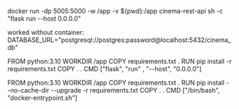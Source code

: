 
docker run -dp 5005:5000 -w /app -v ${pwd}:/app cinema-rest-api sh -c "flask run --host 0.0.0.0"

worked without container:
DATABASE_URL="postgresql://postgres:password@localhost:5432/cinema_db"

FROM python:3.10
WORKDIR /app
COPY requirements.txt .
RUN pip install -r requirements.txt
COPY . .
CMD ["flask", "run" , "--host", "0.0.0.0"]

FROM python:3.10
WORKDIR /app
COPY requirements.txt .
RUN pip install --no-cache-dir --upgrade -r requirements.txt
COPY . .
CMD ["/bin/bash", "docker-entrypoint.sh"]